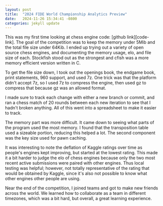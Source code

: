 ```yaml
---
layout: post
title:  "2024 FIDE World Championship Analytics Preview"
date:   2024-11-26 15:34:41 -0800
categories: jekyll update
---
```


This was my first time looking at chess engine code: [github link][code-link].
The goal of the competition was to keep the memory under 5Mib and the total file size under 64Kib.
I ended up trying out a variety of open source chess engines, and documenting
the memory usage, elo, and file size of each. Stockfish stood out as the strongest and cfish
was a more memory efficient version written in C.

To get the file size down, I took out the openings book, the endgame book, print statements,
960 support, and used 7z. One trick was that the platform didn't accept 7z, so I used 7z to compress the engine, then used gz to compress that because gz was an allowed format.

I made sure to track each change with either a new branch or commit, and ran a chess match of 20 rounds between
each new iteration to see that I hadn't broken anything. All of this went into a spreadsheet to make it easier to track.

The memory part was more difficult. It came down to seeing what parts of the program used the most memory.
I found that the transposition table used a sizeable portion, reducing this helped a lot.
The second component was the key size used for pawn caching.

It was interesting to note the deflation of Kaggle ratings over time as people's engines kept improving, but
started at the lowest rating. This made it a bit harder to judge the elo of chess engines because only
the two most recent active submissions were paired with other engines. Thus local testing was helpful; however,
not totally representative of the rating that would be obtained by Kaggle, since it's also not possible to know what other engines other people are using.

Near the end of the competition, I joined teams and got to make new friends across the world.
We learned how to collaborate as a team in different timezones, which
was a bit hard, but overall, a great learning experience.

[jekyll-docs]: https://jekyllrb.com/docs/home
[jekyll-gh]:   https://github.com/jekyll/jekyll
[jekyll-talk]: https://talk.jekyllrb.com/
[lichess-link]: https://lichess.org/@/thoroughlychecked/blog/2024-fide-world-championship-analytics-preview/a2m5qf5T

